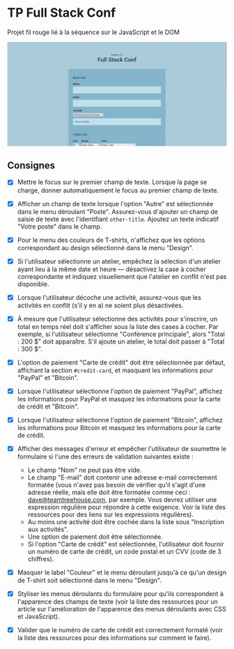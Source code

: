 # TP Full Stack Conf

Projet fil rouge lié à la séquence sur le JavaScript et le DOM

![Le projet Full Stack Conf ouvert dans un navigateur.](./project-img.png)


## Consignes

- [X] Mettre le focus sur le premier champ de texte. Lorsque la page se charge, donner automatiquement le focus au premier champ de texte.

- [X] Afficher un champ de texte lorsque l'option "Autre" est sélectionnée dans le menu déroulant "Poste". Assurez-vous d'ajouter un champ de saisie de texte avec l'identifiant `other-title`. Ajoutez un texte indicatif "Votre poste" dans le champ.

- [X] Pour le menu des couleurs de T-shirts, n'affichez que les options correspondant au design sélectionné dans le menu "Design".

- [X] Si l'utilisateur sélectionne un atelier, empêchez la sélection d'un atelier ayant lieu à la même date et heure — désactivez la case à cocher correspondante et indiquez visuellement que l'atelier en conflit n'est pas disponible.

- [X] Lorsque l'utilisateur décoche une activité, assurez-vous que les activités en conflit (s'il y en a) ne soient plus désactivées.

- [X] À mesure que l'utilisateur sélectionne des activités pour s'inscrire, un total en temps réel doit s'afficher sous la liste des cases à cocher. Par exemple, si l'utilisateur sélectionne "Conférence principale", alors "Total : 200 $" doit apparaître. S'il ajoute un atelier, le total doit passer à "Total : 300 $".

- [X] L'option de paiement "Carte de crédit" doit être sélectionnée par défaut, affichant la section `#credit-card`, et masquant les informations pour "PayPal" et "Bitcoin".

- [X] Lorsque l'utilisateur sélectionne l'option de paiement "PayPal", affichez les informations pour PayPal et masquez les informations pour la carte de crédit et "Bitcoin".

- [X] Lorsque l'utilisateur sélectionne l'option de paiement "Bitcoin", affichez les informations pour Bitcoin et masquez les informations pour la carte de crédit.

- [X] Afficher des messages d'erreur et empêcher l'utilisateur de soumettre le formulaire si l'une des erreurs de validation suivantes existe :
  - Le champ "Nom" ne peut pas être vide.
  - Le champ "E-mail" doit contenir une adresse e-mail correctement formatée (vous n'avez pas besoin de vérifier qu'il s'agit d'une adresse réelle, mais elle doit être formatée comme ceci : dave@teamtreehouse.com, par exemple. Vous devrez utiliser une expression régulière pour répondre à cette exigence. Voir la liste des ressources pour des liens sur les expressions régulières).
  - Au moins une activité doit être cochée dans la liste sous "Inscription aux activités".
  - Une option de paiement doit être sélectionnée.
  - Si l'option "Carte de crédit" est sélectionnée, l'utilisateur doit fournir un numéro de carte de crédit, un code postal et un CVV (code de 3 chiffres).

- [X] Masquer le label "Couleur" et le menu déroulant jusqu'à ce qu'un design de T-shirt soit sélectionné dans le menu "Design".

- [X] Styliser les menus déroulants du formulaire pour qu'ils correspondent à l'apparence des champs de texte (voir la liste des ressources pour un article sur l'amélioration de l'apparence des menus déroulants avec CSS et JavaScript).

- [X] Valider que le numéro de carte de crédit est correctement formaté (voir la liste des ressources pour des informations sur comment le faire).
